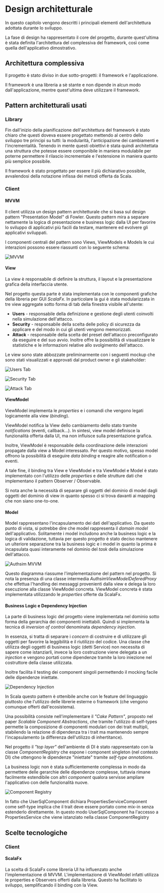 # Design architetturale

In questo capitolo vengono descritti i principali elementi dell'architettura adottata durante lo sviluppo.

La fase di design ha rappresentato il core del progetto, durante quest'ultima è stata definita l'architettura del complessiva del framework, 
così come quella dell'applicativo dimostrativo.

## Architettura complessiva

Il progetto è stato diviso in due sotto-progetti: il framework e l'applicazione.

Il framework è una libreria a sè stante e non dipende in alcun modo dall'applicazione, mentre quest'ultima deve utilizzare il framework.

## Pattern architetturali usati

### Library

Fin dall'inizio della pianificazione dell'architettura del framework è stato chiaro che questi doveva essere progettato mettendo 
al centro dello sviluppo tre principi su tutti: la modularità, l'anticipazione dei cambiamenti e l'incrementalità.
Tenendo in mente questi obiettivi è stata quindi architettata una struttura che potesse essere componibile in maniera modulabile 
per poterne permettere il rilascio incrementale e l'estensione in maniera quanto più semplice possibile.

Il framework è stato progettato per essere il più dichiarativo possibile, avvalendosi della notazione infissa dei metodi offerta da Scala.

### Client

#### MVVM

Il client utilizza un design pattern architetturale che si basa sul design pattern "Presentation Model" di Fowler.
Questo pattern mira a separare nettamente la logica di presentazione e business logic dalla UI per favorire 
lo sviluppo di applicativi più facili da testare, mantenere ed evolvere gli applicativi sviluppati.

I componenti centrali del pattern sono Views, ViewModels e Models le cui interazioni possono essere riassunti
con lo seguente schema:

![MVVM](/pps-2021-authsim/assets/images/mvvm.png)

#### View

La view è responsabile di definire la struttura, il layout e la presentazione grafica della interfaccia utente.

Nel progetto questa parte è stata implementata con le componenti grafiche della libreria per GUI *ScalaFx*.
In particolare la gui è stata modularizzata in tre view aggregate sotto forma di tab della finestra visibile all'utente:

- **Users** - responsabile della definizione e gestione degli utenti coinvolti nella simulazione dell'attacco.
- **Security** - responsabile della scelta delle policy di sicurezza da applicare e del modo in cui gli utenti vengono memorizzati.
- **Attack** - responsabile della scelta del preset dell'attacco preconfigurato da eseguire e del suo avvio. Inoltre offre la possibilità di visualizzare le
statistiche e le informazioni relative allo svolgimento dell'attacco.

Le view sono state abbozzate preliminarmente con i seguenti mockup che sono stati visualizzati e approvati dal product owner e gli stakeholder:

![Users Tab](/pps-2021-authsim/assets/images/users.png)

![Security Tab](/pps-2021-authsim/assets/images/security.png)

![Attack Tab](/pps-2021-authsim/assets/images/attack.png)

#### ViewModel

ViewModel implementa le *properties* e i comandi che vengono legati logicamente alla view (*binding*).

ViewModel notifica la View dello cambiamento dello stato tramite *notifications* (eventi, callback...).
In sintesi, view model definisce la funzionalità offerta dalla UI, ma non influisce sulla presentazione grafica.

Inoltre, ViewModel è responsabile della coordinazione delle interazioni propagate dalla view a Model interessato.
Per questo motivo, spesso model offrono la possibilità di eseguire *data binding* e reagire alle notification o eventi.

A tale fine, il binding tra View e ViewModel e tra ViewModel e Model è stato implementato con l'utilizzo delle *properties* e delle strutture dati
che implementano il pattern Observer / Observable.

Si nota anche la necessità di separare gli oggetti del dominio di model dagli oggetti del dominio di view in quanto spesso ci si trova davanti ai mapping che non siano one-to-one.

#### Model

Model rappresentano l'incapsulamento dei dati dell'applicativo. Da questo punto di vista, si potrebbe dire che model rappresenta il *domain model* dell'applicativo.
Solitamente i model includono anche la business logic e la logica di validazione, tuttavia per questo progetto è stato deciso mantenere un ulteriore separazione tra la business logic e i model
in quanto la prima è incapsulata quasi interamente nel dominio del *task* della simulazione dell'attacco.

![Authsim MVVM](/pps-2021-authsim/assets/images/mvvmauthsim.png)

Questo diagramma riassume l'implementazione del pattern nel progetto.
Si nota la presenza di una classe intermedia *AuthsimViewModelDeferedProxy* che effettua l'handling dei messaggi provenienti dalla view
e delega la loro esecuzione alla classe ViewModel concreta. ViewModel concreta è stata implementata utilizzando le *properties* offerte da ScalaFx.

#### Business Logic e Dependency Injection

La parte di business logic del progetto viene implementata nel dominio sotto forma della gerarchia dei 
componenti iniettabili. Quindi si implementa la tecnica di *inversion of control* denominata *dependency injection*.

In essenza, si tratta di separare i *concern* di costruire e di utilizzare gli oggetti per favorire la leggibilità e il riutilizzo del codice.
Una classe che utilizza degli oggetti di business logic (detti Service) non necessita di sapere come istanziarli, invece la loro costruzione 
viene delegata a un *injection* e vengono portati come dipendenze tramite la loro iniezione nel costruttore della classe utilizzata.

Inoltre facilita il testing dei component singoli permettendo il mocking facile delle dipendenze iniettate.

![Dependency Injection](/pps-2021-authsim/assets/images/DI.png)

In Scala questo pattern è ottenibile anche con le feature del linguaggio piuttosto che l'utilizzo delle librerie esterne o framework (che vengono comunque offerti dall'ecosistema).

Una possibilità consiste nell'implementare il *"Cake Pattern"*, proposto nel paper *Scalable Component Abstractions*, che 
tramite l'utilizzo di self-types permette la composizione di componenti modulari con dei trait multipli, stabilendo la relazione
di dipendenza tra i trait ma mantenendo sempre l'incapsulamento (a differenza dell'utilizzo di inhertitance).

Nel progetto il *"top layer"* dell'ambiente di DI è stato rappresentato con la classe *ComponentRegistry* che espone i component singleton (nel contesto DI) che ottengono le dipendenze "iniettate" tramite
*self-type annotations*.

La business logic non è stata sufficientemente complessa in modo da permettere delle gerarchie delle dipendenze complesse, tuttavia rimane facilmente
estendibile con altri *component* qualora servisse ampliare l'applicativo con delle funzionalità nuove.

![Component Registry](/pps-2021-authsim/assets/images/registry.png)

In fatto che UserSqlComponent dichiara PropertiesServiceComponent come self-type implica che il trait deve essere portato come mix-in senza estenderlo direttamente.
In questo modo UserSqlComponent ha l'accesso a PropertiesService che viene istanziato nella classe ComponentRegistry

## Scelte tecnologiche

### Client

#### ScalaFx

La scelta di ScalaFx come libreria UI ha influenzato anche l'implementazione di MVVM. L'implementazione di ViewModel infatti utilizza
le properties e Observers offerti dalla libreria. Questo ha facilitato lo sviluppo, semplificando il binding con la View.
